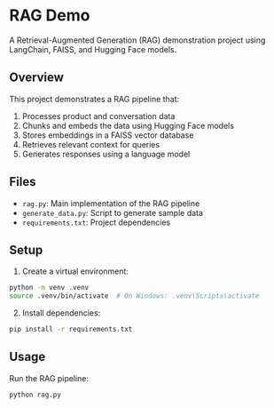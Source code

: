 # RAG Demo

A Retrieval-Augmented Generation (RAG) demonstration project using LangChain, FAISS, and Hugging Face models.

## Overview

This project demonstrates a RAG pipeline that:
1. Processes product and conversation data
2. Chunks and embeds the data using Hugging Face models
3. Stores embeddings in a FAISS vector database
4. Retrieves relevant context for queries
5. Generates responses using a language model

## Files

- `rag.py`: Main implementation of the RAG pipeline
- `generate_data.py`: Script to generate sample data
- `requirements.txt`: Project dependencies

## Setup

1. Create a virtual environment:
```bash
python -m venv .venv
source .venv/bin/activate  # On Windows: .venv\Scripts\activate
```

2. Install dependencies:
```bash
pip install -r requirements.txt
```

## Usage

Run the RAG pipeline:
```bash
python rag.py
``` 